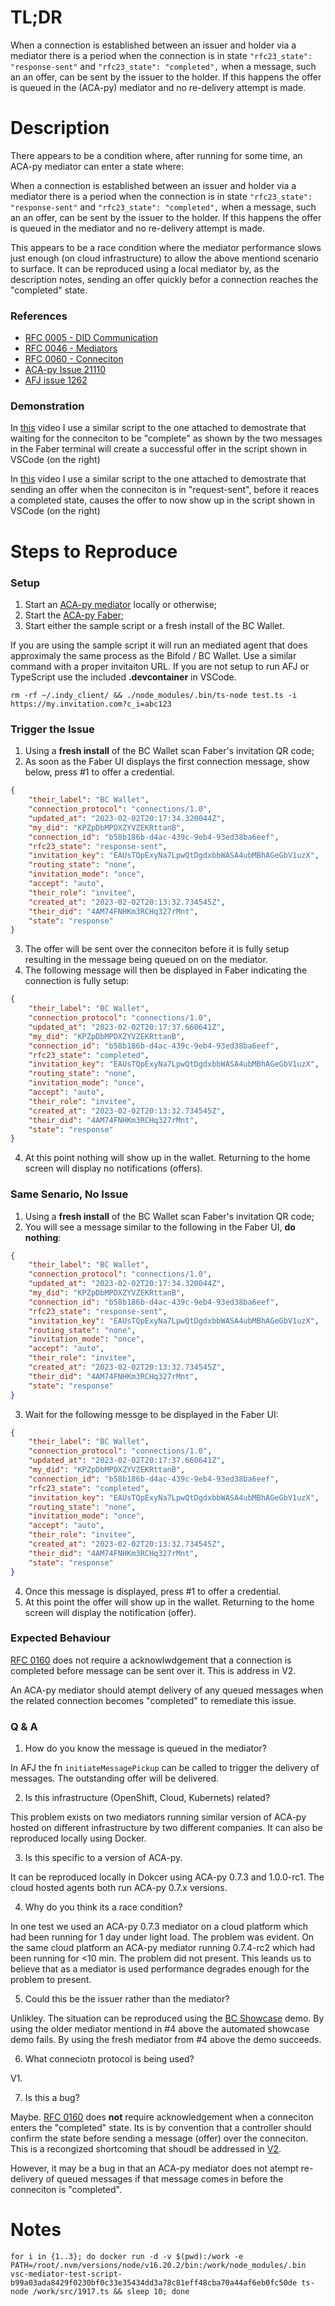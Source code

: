 
# TL;DR

When a connection is established between an issuer and holder via a mediator there is a period when the connection is in state `"rfc23_state": "response-sent"` and  `"rfc23_state": "completed",` when a message, such an an offer, can be sent by the issuer to the holder. If this happens the offer is queued in the (ACA-py) mediator and no re-delivery attempt is made.

# Description

There appears to be a condition where, after running for some time, an ACA-py mediator can enter a state where:

 When a connection is established between an issuer and holder via a mediator there is a period when the connection is in state `"rfc23_state": "response-sent"` and  `"rfc23_state": "completed",` when a message, such an an offer, can be sent by the issuer to the holder. If this happens the offer is queued in the mediator and no re-delivery attempt is made.

 This appears to be a race condition where the mediator performance slows just enough (on cloud infrastructure) to allow the above mentiond scenario to surface. It can be reproduced using a local mediator by, as the description notes, sending an offer quickly befor a connection reaches the "completed" state.

### References

- [RFC 0005 - DID Communication](https://github.com/hyperledger/aries-rfcs/blob/main/concepts/0005-didcomm/README.md)
- [RFC 0046 - Mediators](https://github.com/hyperledger/aries-rfcs/tree/main/concepts/0046-mediators-and-relays)
- [RFC 0060 - Conneciton](https://github.com/hyperledger/aries-rfcs/blob/main/features/0160-connection-protocol/README.md)
- [ACA-py Issue 21110](https://github.com/hyperledger/aries-cloudagent-python/issues/21110)
- [AFJ issue 1262](https://github.com/hyperledger/aries-framework-javascript/issues/1262)


### Demonstration

In [this](./faber-local-ok.mov) video I use a similar script to the one attached to demostrate that waiting for the conneciton to be "complete" as shown by the two messages in the Faber terminal will create a successful offer in the script shown in VSCode (on the right)

In [this](./faber-local-fail.mov) video I use a similar script to the one attached to demostrate that sending an offer when the conneciton is in "request-sent", before it reaces a completed state, causes the offer to now show up in the script shown in VSCode (on the right)

# Steps to Reproduce

### Setup

 1. Start an [ACA-py mediator](https://github.com/hyperledger/aries-mediator-service) locally or otherwise;
 2. Start the [ACA-py Faber](https://github.com/hyperledger/aries-cloudagent-python);
 3. Start either the sample script or a fresh install of the BC Wallet.

If you are using the sample script it will run an mediated agent that does approximaly the same process as the Bifold / BC Wallet. Use a similar command with a proper invitaiton URL. If you are not setup to run AFJ or TypeScript use the included **.devcontainer** in VSCode.

```console
rm -rf ~/.indy_client/ && ./node_modules/.bin/ts-node test.ts -i https://my.invitation.com?c_i=abc123
```

### Trigger the Issue

1. Using a **fresh install** of the BC Wallet scan Faber's invitation QR code;
2. As soon as the Faber UI displays the first connection message, show below,
press #1 to offer a credential.

```JSON
{
    "their_label": "BC Wallet",
    "connection_protocol": "connections/1.0",
    "updated_at": "2023-02-02T20:17:34.320044Z",
    "my_did": "KPZpDbMPDXZYVZEKRttanB",
    "connection_id": "b58b186b-d4ac-439c-9eb4-93ed38ba6eef",
    "rfc23_state": "response-sent",
    "invitation_key": "EAUsTQpExyNa7LpwQtDgdxbbWASA4ubMBhAGeGbV1uzX",
    "routing_state": "none",
    "invitation_mode": "once",
    "accept": "auto",
    "their_role": "invitee",
    "created_at": "2023-02-02T20:13:32.734545Z",
    "their_did": "4AM74FNHKm3RCHq327rMnt",
    "state": "response"
}
```
3. The offer will be sent over the conneciton before it is fully setup resulting
in the message being queued on on the mediator.
4. The following message will then be displayed in Faber indicating the connection
is fully setup:

```JSON
{
    "their_label": "BC Wallet",
    "connection_protocol": "connections/1.0",
    "updated_at": "2023-02-02T20:17:37.660641Z",
    "my_did": "KPZpDbMPDXZYVZEKRttanB",
    "connection_id": "b58b186b-d4ac-439c-9eb4-93ed38ba6eef",
    "rfc23_state": "completed",
    "invitation_key": "EAUsTQpExyNa7LpwQtDgdxbbWASA4ubMBhAGeGbV1uzX",
    "routing_state": "none",
    "invitation_mode": "once",
    "accept": "auto",
    "their_role": "invitee",
    "created_at": "2023-02-02T20:13:32.734545Z",
    "their_did": "4AM74FNHKm3RCHq327rMnt",
    "state": "response"
}
```

4. At this point nothing will show up in the wallet. Returning to the home screen 
will display no notifications (offers). 

### Same Senario, No Issue

1. Using a **fresh install** of the BC Wallet scan Faber's invitation QR code;
2. You will see a message similar to the following in the Faber UI, **do nothing**:

```JSON
{
    "their_label": "BC Wallet",
    "connection_protocol": "connections/1.0",
    "updated_at": "2023-02-02T20:17:34.320044Z",
    "my_did": "KPZpDbMPDXZYVZEKRttanB",
    "connection_id": "b58b186b-d4ac-439c-9eb4-93ed38ba6eef",
    "rfc23_state": "response-sent",
    "invitation_key": "EAUsTQpExyNa7LpwQtDgdxbbWASA4ubMBhAGeGbV1uzX",
    "routing_state": "none",
    "invitation_mode": "once",
    "accept": "auto",
    "their_role": "invitee",
    "created_at": "2023-02-02T20:13:32.734545Z",
    "their_did": "4AM74FNHKm3RCHq327rMnt",
    "state": "response"
}
```
3. Wait for the following messge to be displayed in the Faber UI:

```JSON
{
    "their_label": "BC Wallet",
    "connection_protocol": "connections/1.0",
    "updated_at": "2023-02-02T20:17:37.660641Z",
    "my_did": "KPZpDbMPDXZYVZEKRttanB",
    "connection_id": "b58b186b-d4ac-439c-9eb4-93ed38ba6eef",
    "rfc23_state": "completed",
    "invitation_key": "EAUsTQpExyNa7LpwQtDgdxbbWASA4ubMBhAGeGbV1uzX",
    "routing_state": "none",
    "invitation_mode": "once",
    "accept": "auto",
    "their_role": "invitee",
    "created_at": "2023-02-02T20:13:32.734545Z",
    "their_did": "4AM74FNHKm3RCHq327rMnt",
    "state": "response"
}
```

4. Once this message is displayed, press #1 to offer a credential.
5. At this point the offer will show up in the wallet. Returning to the home screen 
will display the notification (offer). 

### Expected Behaviour

[RFC 0160](https://github.com/hyperledger/aries-rfcs/blob/main/features/0160-connection-protocol/README.md) does not require a acknowlwdgement that a connection is completed before message can be sent over it. This is address in V2. 

An ACA-py mediator should atempt delivery of any queued messages when the related connection becomes "completed" to remediate this issue.

### Q & A

1. How do you know the message is queued in the mediator?

In AFJ the fn `initiateMessagePickup` can be called to trigger the delivery of messages. The outstanding offer will be delivered. 

2. Is this infrastructure (OpenShift, Cloud, Kubernets) related?

This problem exists on two mediators running similar version of ACA-py hosted on different infrastructure by two different companies. It can also be reproduced locally using Docker.

3. Is this specific to a version of ACA-py. 

It can be reproduced locally in Dokcer using ACA-py 0.7.3 and 1.0.0-rc1. The cloud hosted agents both run ACA-py 0.7.x versions.

4. Why do you think its a race condition?

In one test we used an ACA-py 0.7.3 mediator on a cloud platform which had been running for 1 day under light load. The problem was evident. On the same cloud platform an ACA-py mediator running 0.7.4-rc2 which had been running for <10 min. The problem did not present. This leands us to believe that as a mediator is used performance degrades enough for the problem to present.

5. Could this be the issuer rather than the mediator?

Unlikley. The situation can be reproduced using the [BC Showcase](https://digital.gov.bc.ca/digital-trust/showcase/) demo. By using the older mediator mentiond in #4 above the automated showcase demo fails. By using the fresh mediator from #4 above the demo succeeds.

6. What conneciotn protocol is being used?

V1. 

7. Is this a bug?

Maybe. [RFC 0160](https://github.com/hyperledger/aries-rfcs/blob/main/features/0160-connection-protocol/README.md) does **not** require acknowledgement when a conneciton enters the "completed" state. Its is by convention that a controller should confirm the state before sending a message (offer) over the conneciton. This is a recongized shortcoming that shoudl be addressed in [V2](https://identity.foundation/didcomm-messaging/spec/).

However, it may be a bug in that an ACA-py mediator does not atempt re-delivery of queued messages if that message comes in before the conneciton is "completed". 


# Notes

```console
for i in {1..3}; do docker run -d -v $(pwd):/work -e PATH=/root/.nvm/versions/node/v16.20.2/bin:/work/node_modules/.bin vsc-mediator-test-script-b99a03ada8429f0230bf0c33e35434dd3a78c81eff48cba70a44af6eb0fc50de ts-node /work/src/1917.ts && sleep 10; done
```